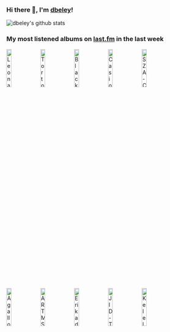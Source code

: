 ### Hi there 👋, I'm [dbeley](https://dbeley.ovh/en)!

![dbeley's github stats](https://github-readme-stats.vercel.app/api?username=dbeley)

### My most listened albums on [last.fm](https://www.last.fm/user/d_beley) in the last week

[<img src='https://lastfm.freetls.fastly.net/i/u/300x300/714bb7c07755e002d49f144bfcdfcdc7.jpg' width='16%' height='16%' alt='Leonard Cohen - Songs of Leonard Cohen'>](https://www.last.fm/music/leonard%2bcohen/songs%2bof%2bleonard%2bcohen)&nbsp;
[<img src='https://lastfm.freetls.fastly.net/i/u/300x300/7b1e8113556efef08448495a2f3518e8.png' width='16%' height='16%' alt='Tortoise - A Lazarus Taxon'>](https://www.last.fm/music/tortoise/a%2blazarus%2btaxon)&nbsp;
[<img src='https://lastfm.freetls.fastly.net/i/u/300x300/e88b3980787c4714b79c3cab44986595.png' width='16%' height='16%' alt='Black Sabbath - Paranoid'>](https://www.last.fm/music/black%2bsabbath/paranoid)&nbsp;
[<img src='https://lastfm.freetls.fastly.net/i/u/300x300/8c2442a3969afcf4aef5681d31de7909.jpg' width='16%' height='16%' alt='Casiopea - Casiopea'>](https://www.last.fm/music/casiopea/casiopea)&nbsp;
[<img src='https://lastfm.freetls.fastly.net/i/u/300x300/9dcae165f522e0d818f7e75a3b5b6e16.jpg' width='16%' height='16%' alt='SZA - Ctrl'>](https://www.last.fm/music/sza/ctrl)&nbsp;
<br>
[<img src='https://lastfm.freetls.fastly.net/i/u/300x300/a924190403553d2e8f742d2148d8b6eb.jpg' width='16%' height='16%' alt='Agalloch - Pale Folklore'>](https://www.last.fm/music/agalloch/pale%2bfolklore)&nbsp;
[<img src='https://lastfm.freetls.fastly.net/i/u/300x300/25eb1503aeb96fb6b37b3e1d961d7685.jpg' width='16%' height='16%' alt='ARTMS - <DALL>'>](https://www.last.fm/music/artms/%253cdall%253e)&nbsp;
[<img src='https://lastfm.freetls.fastly.net/i/u/300x300/0e8e2798a498c100fc3254f507cb28e9.png' width='16%' height='16%' alt='Erika de Casier - Sensational'>](https://www.last.fm/music/erika%2bde%2bcasier/sensational)&nbsp;
[<img src='https://lastfm.freetls.fastly.net/i/u/300x300/f5ebc39b1f907ab9e0df8ea47841f0c5.jpg' width='16%' height='16%' alt='JID - The Forever Story'>](https://www.last.fm/music/jid/the%2bforever%2bstory)&nbsp;
[<img src='https://lastfm.freetls.fastly.net/i/u/300x300/21b87f7dd4ae908bd24bd964645bffa1.jpg' width='16%' height='16%' alt='Kelela - Raven'>](https://www.last.fm/music/kelela/raven)&nbsp;
<br>
